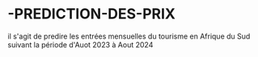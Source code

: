 # -PREDICTION-DES-PRIX
il s'agit de predire les entrées mensuelles du tourisme en Afrique du Sud suivant la période d'Auot 2023 à Aout 2024
